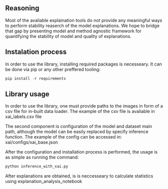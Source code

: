 ## Reasoning

Most of the avaliable explaination tools do not provide any meaningful ways to perform stability reaserch of the model explanations. 
We hope to bridge that gap by presenting model and method agnostic framework for quantifying the stability of model and quality of explanations.
## Instalation process

In order to use the library, installing required packages is necesseary.
It can be done via pip or any other preffered tooling:
```python
pip install -r requirements
```

## Library usage

In order to use the library, one must provide paths to the images in form of a csv file for in-built data loader. 
The example of the csv file is avaliable in xai_labels.csv file

The second component is configuration of the model and dataset main path, although the model can be easily replaced by specify inference function. 
The example of the config can be accessed in: xai/configs/xai_base.json

After the configuration and installation process is performed, the usage is as simple as running the command:
```bash
python inference_with_xai.py
```

After explanations are obtained, is is neccesseary to calculate statistics using explanation_analysis_notebook